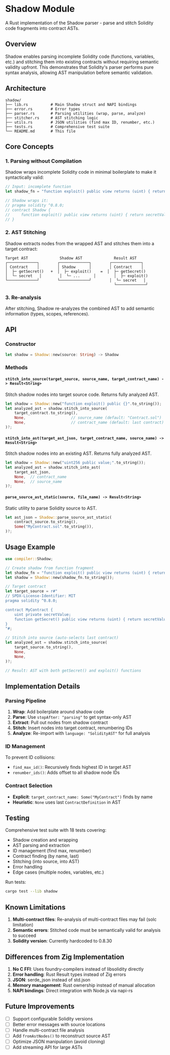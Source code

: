 # Shadow Module

A Rust implementation of the Shadow parser - parse and stitch Solidity code fragments into contract ASTs.

## Overview

Shadow enables parsing incomplete Solidity code (functions, variables, etc.) and stitching them into existing contracts without requiring semantic validity upfront. This demonstrates that Solidity's parser performs pure syntax analysis, allowing AST manipulation before semantic validation.

## Architecture

```
shadow/
├── lib.rs          # Main Shadow struct and NAPI bindings
├── error.rs        # Error types
├── parser.rs       # Parsing utilities (wrap, parse, analyze)
├── stitcher.rs     # AST stitching logic
├── utils.rs        # JSON utilities (find max ID, renumber, etc.)
├── tests.rs        # Comprehensive test suite
└── README.md       # This file
```

## Core Concepts

### 1. Parsing without Compilation

Shadow wraps incomplete Solidity code in minimal boilerplate to make it syntactically valid:

```rust
// Input: incomplete function
let shadow_fn = "function exploit() public view returns (uint) { return secretValue * 2; }";

// Shadow wraps it:
// pragma solidity ^0.8.0;
// contract Shadow {
//     function exploit() public view returns (uint) { return secretValue * 2; }
// }
```

### 2. AST Stitching

Shadow extracts nodes from the wrapped AST and stitches them into a target contract:

```
Target AST              Shadow AST              Result AST
┌─────────────┐        ┌─────────────┐        ┌─────────────┐
│ Contract    │        │ Shadow      │        │ Contract    │
│  ├─ getSecret()   +  │  ├─ exploit()    =  │  ├─ getSecret()
│  └─ secret   │        │  └─ ...      │        │  ├─ exploit()
└─────────────┘        └─────────────┘        │  └─ secret   │
                                                └─────────────┘
```

### 3. Re-analysis

After stitching, Shadow re-analyzes the combined AST to add semantic information (types, scopes, references).

## API

### Constructor

```rust
let shadow = Shadow::new(source: String) -> Shadow
```

### Methods

#### `stitch_into_source(target_source, source_name, target_contract_name) -> Result<String>`

Stitch shadow nodes into target source code. Returns fully analyzed AST.

```rust
let shadow = Shadow::new("function exploit() public {}".to_string());
let analyzed_ast = shadow.stitch_into_source(
    target_contract.to_string(),
    None,                    // source_name (default: "Contract.sol")
    None,                    // contract_name (default: last contract)
)?;
```

#### `stitch_into_ast(target_ast_json, target_contract_name, source_name) -> Result<String>`

Stitch shadow nodes into an existing AST. Returns fully analyzed AST.

```rust
let shadow = Shadow::new("uint256 public value;".to_string());
let analyzed_ast = shadow.stitch_into_ast(
    target_ast_json,
    None,  // contract_name
    None,  // source_name
)?;
```

#### `parse_source_ast_static(source, file_name) -> Result<String>`

Static utility to parse Solidity source to AST.

```rust
let ast_json = Shadow::parse_source_ast_static(
    contract_source.to_string(),
    Some("MyContract.sol".to_string()),
)?;
```

## Usage Example

```rust
use compiler::Shadow;

// Create shadow from function fragment
let shadow_fn = "function exploit() public view returns (uint) { return secretValue * 2; }";
let shadow = Shadow::new(shadow_fn.to_string());

// Target contract
let target_source = r#"
// SPDX-License-Identifier: MIT
pragma solidity ^0.8.0;

contract MyContract {
    uint private secretValue;
    function getSecret() public view returns (uint) { return secretValue; }
}
"#;

// Stitch into source (auto-selects last contract)
let analyzed_ast = shadow.stitch_into_source(
    target_source.to_string(),
    None,
    None,
)?;

// Result: AST with both getSecret() and exploit() functions
```

## Implementation Details

### Parsing Pipeline

1. **Wrap**: Add boilerplate around shadow code
2. **Parse**: Use `stopAfter: "parsing"` to get syntax-only AST
3. **Extract**: Pull out nodes from shadow contract
4. **Stitch**: Insert nodes into target contract, renumbering IDs
5. **Analyze**: Re-import with `language: "SolidityAST"` for full analysis

### ID Management

To prevent ID collisions:

- `find_max_id()`: Recursively finds highest ID in target AST
- `renumber_ids()`: Adds offset to all shadow node IDs

### Contract Selection

- **Explicit**: `target_contract_name: Some("MyContract")` finds by name
- **Heuristic**: `None` uses last `ContractDefinition` in AST

## Testing

Comprehensive test suite with 18 tests covering:

- Shadow creation and wrapping
- AST parsing and extraction
- ID management (find max, renumber)
- Contract finding (by name, last)
- Stitching (into source, into AST)
- Error handling
- Edge cases (multiple nodes, variables, etc.)

Run tests:

```bash
cargo test --lib shadow
```

## Known Limitations

1. **Multi-contract files**: Re-analysis of multi-contract files may fail (solc limitation)
2. **Semantic errors**: Stitched code must be semantically valid for analysis to succeed
3. **Solidity version**: Currently hardcoded to 0.8.30

## Differences from Zig Implementation

1. **No C FFI**: Uses foundry-compilers instead of libsolidity directly
2. **Error handling**: Rust Result types instead of Zig errors
3. **JSON**: serde_json instead of std.json
4. **Memory management**: Rust ownership instead of manual allocation
5. **NAPI bindings**: Direct integration with Node.js via napi-rs

## Future Improvements

- [ ] Support configurable Solidity versions
- [ ] Better error messages with source locations
- [ ] Handle multi-contract file analysis
- [ ] Add `fromAstNodes()` to reconstruct source AST
- [ ] Optimize JSON manipulation (avoid cloning)
- [ ] Add streaming API for large ASTs
